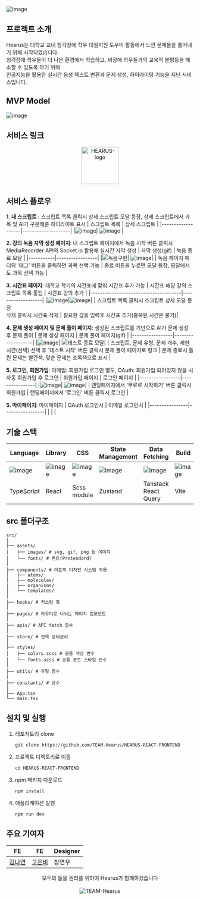 ![image](https://github.com/user-attachments/assets/9be2766a-7aed-4c24-a1db-16652bb706fd)

## 프로젝트 소개
Hearus는 대학교 교내 청각장애 학우 대필지원 도우미 활동에서 느낀 문제들을 풀어내기 위해 시작되었습니다. </br>
청각장애 학우들이 더 나은 환경에서 학습하고, 비장애 학우들과의 교육적 불평등을 해소할 수 있도록 하기 위해 </br>
인공지능을 활용한 실시간 음성 텍스트 변환과 문제 생성, 하이라이팅 기능을 지닌 서비스입니다.

## MVP Model
![image](https://github.com/user-attachments/assets/6b86e0fc-93fa-4fc4-a77f-1750009f4488)

## 서비스 링크
<p align="center">
  <a href="https://hearus.site/" target="_blank">
    <img src="https://i.ibb.co/CWc1WmJ/logo.png" alt="HEARUS-logo" border="0" width="100"/>
  </a> 
</p>

## 서비스 플로우
**1. 내 스크립트** : 스크립트 목록 클릭시 상세 스크립트 모달 등장, 상세 스크립트에서 과목 및 AI가 구분해준 하이라이트 표시 
|  스크립트 목록  |  상세 스크립트  |
|-------------------|--------------------|
|![image](https://github.com/user-attachments/assets/ecd3a0cf-62d3-4647-9b5c-ca70f4ccb904)| ![image](https://github.com/user-attachments/assets/8a321fb6-3b59-4d68-9c20-138abdfb0720) |
 
**2. 강의 녹음 자막 생성 페이지**: 내 스크립트 페이지에서 녹음 시작 버튼 클릭시 MediaRecorder API와 Socket.io 활용해 실시간 자막 생성
| 자막 생성(gif) | 녹음 종료 모달 | 
|-----------|-----------------|
|![녹음구현](https://github.com/user-attachments/assets/185a76fb-6091-4d10-a882-5d98940b946d)| ![image](https://github.com/user-attachments/assets/c161b894-3490-49e3-b793-4ebda89b2f8e)|
|  녹음 페이지 헤더의 '태그' 버튼을 클릭하면 과목 선택 가능  |  종료 버튼을 누르면 모달 등장, 모달에서도 과목 선택 가능  |

**3. 시간표 페이지**: 대학교 학기의 시간표에 맞춰 시간표 추가 가능 
| 시간표 해당 강의 스크립트 목록 툴팁 | 시간표 강의 추가 |
|--------------------------------------|-------------------|
|![image](https://github.com/user-attachments/assets/576d58a6-10c6-4ad8-bc02-7671f492e798)|![image](https://github.com/user-attachments/assets/2243d948-23aa-4c93-8885-7073ede95057)|
| 스크립트 목록 클릭시 스크립트 상세 모달 등장 <br> 삭제 클릭시 시간표 삭제 | 필요한 값을 입력후 시간표 추가(중복된 시간은 불가)|

**4. 문제 생성 페이지 및 문제 풀이 페이지**: 생성된 스크립트를 기반으로 AI가 문제 생성 후 문제 풀이
| 문제 생성 페이지 | 문제 풀이 페이지(gif) |
|-----------------|-------------------|
|![image](https://github.com/user-attachments/assets/acf2016f-4c13-442e-b4b8-4df0206e851a)| ![테스트 종료 모달](https://github.com/user-attachments/assets/abf58fcd-cd03-4c8c-ac52-9514288518c5)|
| 스크립트, 문제 유형, 문제 개수, 제한시간(선택) 선택 후 '테스트 시작' 버튼 클릭시 문제 풀이 페이지로 링크 | 문제 종료시 틀린 문제는 빨간색, 맞춘 문제는 초록색으로 표시 | 

**5. 로그인, 회원가입**: 이메일: 회원가입 로그인 별도, OAuth: 회원가입 되어있지 않을 시 자동 회원가입 후 로그인
| 회원가입 페이지 | 로그인 페이지 |
|-----------------|----------------|
|![image](https://github.com/user-attachments/assets/2b7d6fc5-82ad-4707-a0cb-6a4c64113681)| ![image](https://github.com/user-attachments/assets/dbd0aa64-1f7c-45b8-8254-c6a35fb735c4)|
|  랜딩페이지에서 '무료로 시작하기' 버튼 클릭시 회원가입  |  랜딩페이지에서 '로그인' 버튼 클릭시 로그인  |

**5. 마이페이지**: 마이페이지
| OAuth 로그인시 | 이메일 로그인시 |
|----------------|-----------------|
| | |

## 기술 스택
| Language | Library | CSS | State Management | Data Fetching | Build | 배포 |
|--|----|--|--|--|--|--|
| ![image](https://github.com/user-attachments/assets/e5450c28-4022-4e1e-9c15-d962c8d0fe47) | ![image](https://github.com/user-attachments/assets/95a1b711-18d4-4c17-adff-02045bb2445b) | ![image](https://github.com/user-attachments/assets/62fcad28-4446-4ae5-a9b2-dcbbd8588d4e) | ![image](https://github.com/user-attachments/assets/f4eb48fc-d54b-4ab5-9299-bc27c6ae93da) | ![image](https://github.com/user-attachments/assets/03506e89-883b-4da8-a334-e5cad795b420) | ![image](https://github.com/user-attachments/assets/026f6425-a384-48d0-a3cc-3447e4d9ded8) | ![image](https://github.com/user-attachments/assets/50caa2e1-3f05-4059-90ae-c957a529f6ad) |
| TypeScript | React | Scss module | Zustand | Tanstack React Query | Vite | Firebase |


## src 폴더구조
```
src/
│
├── assets/
│   ├── images/ # svg, gif, png 등 이미지
│   └── fonts/ # 폰트(Pretendard)
│
├── components/ # 아토믹 디자인 시스템 차용
│   ├── atoms/ 
|   ├── molecules/
|   ├── organisms/
│   └── templates/
│
├── hooks/ # 커스텀 훅
│
├── pages/ # 라우터로 나뉘는 페이지 컴포넌트
│
├── apis/ # API fetch 함수
│
├── store/ # 전역 상태관리
│
├── styles/
│   ├── colors.scss # 공통 색상 변수
│   └── fonts.scss # 공통 폰트 스타일 변수
│
├── utils/ # 유틸 함수
|
├── constants/ # 상수
│
├── App.tsx
└── main.tsx
```


## 설치 및 실행
1. 레포지토리 clone
   ```
   git clone https://github.com/TEAM-Hearus/HEARUS-REACT-FRONTEND
   ```

2. 프로젝트 디렉토리로 이동
   ```
   cd HEARUS-REACT-FRONTEND
   ```

3. npm 패키지 다운로드
   ```
   npm install
   ```

4. 애플리케이션 실행
   ```
   npm run dev
   ```

## 주요 기여자
| FE | FE | Designer |
|--|--|--|
|[김나연](https://github.com/Nangniya) |[고은비](https://github.com/koeunbeee)|장연우|

<p align="center">
  모두의 들을 권리를 위하여 Hearus가 함께하겠습니다
  </br></br>
  <img src="https://img.shields.io/badge/TEAM-Hearus-FF603D?style=for-the-badge" alt="TEAM-Hearus">
</p>

